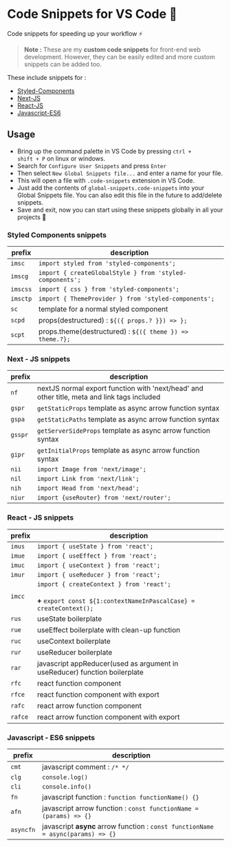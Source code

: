 # Code Snippets for VS Code :rocket:

Code snippets for speeding up your workflow :zap:

> <strong>Note :</strong> These are my <strong>custom code snippets</strong> for front-end web development. However, they can be easily edited and more custom snippets can be added too.

These include snippets for :

- [Styled-Components](#styled-components-snippets)
- [Next-JS](#next---js-snippets)
- [React-JS](#react---js-snippets)
- [Javascript-ES6](#javascript---es6-snippets)

## Usage

- Bring up the command palette in VS Code by pressing <code>ctrl + shift + P</code> on linux or windows.
- Search for <code>Configure User Snippets</code> and press <code>Enter</code>
- Then select <code>New Global Snippets file...</code> and enter a name for your file.
- This will open a file with <code>.code-snippets</code> extension in VS Code.
- Just add the contents of <code>global-snippets.code-snippets</code> into your Global Snippets file. You can also edit this file in the future to add/delete snippets.
- Save and exit, now you can start using these snippets globally in all your projects :tada:

### Styled Components snippets

<table>
  <thead>
    <tr>
      <th>prefix</th>
      <th>description</th>
    </tr>
  </thead>
  <tbody>
    <tr>
      <td><code>imsc</code></td>
      <td><code>import styled from 'styled-components';</code></td>
    </tr>
    <tr>
      <td><code>imscg</code></td>
      <td><code>import { createGlobalStyle } from 'styled-components';</code></td>
    </tr>
    <tr>
      <td><code>imscss</code></td>
      <td><code>import { css } from 'styled-components';</code></td>
    </tr>
    <tr>
      <td><code>imsctp</code></td>
      <td><code>import { ThemeProvider } from 'styled-components';</code></td>
    </tr>
    <tr>
      <td><code>sc</code></td>
      <td>template for a normal styled component</td>
    </tr>
    <tr>
      <td><code>scpd</code></td>
      <td>props(destructured) : <code>${({ props.? }}) => };</code></td>
    </tr>
    <tr>
      <td><code>scpt</code></td>
      <td>props.theme(destructured) : <code>${({ theme }) => theme.?};</code></td>
    </tr>
  </tbody>
</table>

### Next - JS snippets

<table>
  <thead>
    <tr>
      <th>prefix</th>
      <th>description</th>
    </tr>
  </thead>
  <tbody>
    <tr>
      <td><code>nf</code></td>
      <td>nextJS normal export function with 'next/head' and other title, meta and link tags included</td>
    </tr>
    <tr>
      <td><code>gspr</code></td>
      <td><code>getStaticProps</code> template as async arrow function syntax</td>
    </tr>
    <tr>
      <td><code>gspa</code></td>
      <td><code>getStaticPaths</code> template as async arrow function syntax</td>
    </tr>
    <tr>
      <td><code>gsspr</code></td>
      <td><code>getServerSideProps</code> template as async arrow function syntax</td>
    </tr>
    <tr>
      <td><code>gipr</code></td>
      <td><code>getInitialProps</code> template as async arrow function syntax</td>
    </tr>
    <tr>
      <td><code>nii</code></td>
      <td><code>import Image from 'next/image';</td>
    </tr>
    <tr>
      <td><code>nil</code></td>
      <td><code>import Link from 'next/link';</td>
    </tr>
    <tr>
      <td><code>nih</code></td>
      <td><code>import Head from 'next/head';</td>
    </tr>
    <tr>
      <td><code>niur</code></td>
      <td><code>import {useRouter} from 'next/router';</td>
    </tr>
  </tbody>
</table>

### React - JS snippets

<table>
  <thead>
    <tr>
      <th>prefix</th>
      <th>description</th>
    </tr>
  </thead>
  <tbody>
    <tr>
      <td><code>imus</code></td>
      <td><code>import { useState } from 'react';
</code></td>
    </tr>
    <tr>
      <td><code>imue</code></td>
      <td><code>import { useEffect } from 'react';
</code></td>
    </tr>
    <tr>
      <td><code>imuc</code></td>
      <td><code>import { useContext } from 'react';
</code></td>
    </tr>
    <tr>
      <td><code>imur</code></td>
      <td><code>import { useReducer } from 'react';
</code></td>
    </tr>
    <tr>
      <td><code>imcc</code></td>
      <td><code>import { createContext } from 'react';
</code>
      <br />
      <strong>+</strong>
      <code>export const ${1:contextNameInPascalCase} = createContext();</code>
      </td>
    </tr>
    <tr>
      <td><code>rus</code></td>
      <td>useState boilerplate</td>
    </tr>
    <tr>
      <td><code>rue</code></td>
      <td>useEffect boilerplate with clean-up function</td>
    </tr>
    <tr>
      <td><code>ruc</code></td>
      <td>useContext boilerplate</td>
    </tr>
    <tr>
      <td><code>rur</code></td>
      <td>useReducer boilerplate</td>
    </tr>
    <tr>
      <td><code>rar</code></td>
      <td>javascript appReducer(used as argument in useReducer) function boilerplate</td>
    </tr>
    <tr>
      <td><code>rfc</code></td>
      <td>react function component</td>
    </tr>
    <tr>
      <td><code>rfce</code></td>
      <td>react function component with export</td>
    </tr>
    <tr>
      <td><code>rafc</code></td>
      <td>react arrow function component</td>
    </tr>
    <tr>
      <td><code>rafce</code></td>
      <td>react arrow function component with export</td>
    </tr>
    
  </tbody>
</table>

### Javascript - ES6 snippets

<table>
  <thead>
    <tr>
      <th>prefix</th>
      <th>description</th>
    </tr>
  </thead>
  <tbody>
  <tr>
      <td><code>cmt</code></td>
      <td>javascript comment : <code>/* */</code></td>
    </tr>
    <tr>
      <td><code>clg</code></td>
      <td><code>console.log()</code></td>
    </tr>
    <tr>
      <td><code>cli</code></td>
      <td><code>console.info()</code></td>
    </tr>
    <tr>
      <td><code>fn</code></td>
      <td>javascript function : <code>function functionName() {}</code></td>
    </tr>
    <tr>
      <td><code>afn</code></td>
      <td>javascript arrow function : <code>const functionName = (params) => {}</code></td>
    </tr>
    <tr>
      <td><code>asyncfn</code></td>
      <td>javascript <strong>async</strong> arrow function : <code>const functionName = async(params) => {}</code></td>
    </tr>
  </tbody>
</table>
